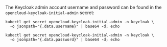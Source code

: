 

The Keycloak admin account username and password can be found in the `opencloud-keycloak-initial-admin` secret:
```
kubectl get secret opencloud-keycloak-initial-admin -n keycloak \
  -o jsonpath="{.data.username}" | base64 -d; echo

kubectl get secret opencloud-keycloak-initial-admin -n keycloak \
  -o jsonpath="{.data.password}" | base64 -d; echo
```

